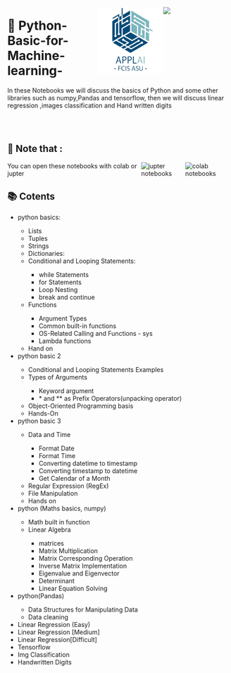 <p><img align="right" src="https://ums.asu.edu.eg/images/logo.png" width="150" /></p>
<p><img align="right" src="https://github.com/mohamed-cs/vector/blob/main/applai_log-removebg-preview.png" width="150" /></p>
<h1> 🐸 Python-Basic-for-Machine-learning- </h1>
  
<p> In these Notebooks we will discuss the basics of Python and some other libraries such as numpy,Pandas and tensorflow, then we will discuss linear regression ,images classification and Hand written digits </p> 
<br/><br/>
<h2>👀 Note that : </h2>
<p><a href="https://colab.research.google.com/notebooks/">  <img align="right" src="https://colab.research.google.com/img/colab_favicon.ico" alt="colab notebooks" width="100" height="50" /></a></p>
<p><a href="https://hub.gke2.mybinder.org/user/jupyterlab-jupyterlab-demo-e3lhqkr7/lab/tree/demo"> <img align="right" src="https://upload.wikimedia.org/wikipedia/commons/thumb/3/38/Jupyter_logo.svg/1200px-Jupyter_logo.svg.png" alt="jupter notebooks" width="100" height="50" /></a></p>
<p> You can open these notebooks with colab or jupter</p>



<h2>📚 Cotents</h2>
<ul>
  <li>python basics:</li>
      <ul>
            <li>Lists</li>
            <li>Tuples</li>
            <li>Strings</li>
            <li>Dictionaries:</li>
            <li>Conditional and Looping Statements:</li>
                  <ul>
                    <li>while Statements</li>
                    <li>for Statements</li>
                    <li>Loop Nesting</li>
                    <li>break and continue</li>
                  </ul>
            <li>Functions</li>
                   <ul>
                    <li>Argument Types</li>  
                    <li>Common built-in functions</li>
                    <li>OS-Related Calling and Functions - sys</li>
                    <li>Lambda functions</li>  
                    </ul>
            <li>Hand on</li>
      </ul>
  
  <li>python basic 2</li>
      <ul>
        <li>Conditional and Looping Statements Examples</li>
        <li>Types of Arguments</li>
        <ul>
          <li>Keyword argument</li>
          <li>* and ** as Prefix Operators(unpacking operator)</li>
        </ul>
        <li>Object-Oriented Programming basis</li>
        <li>Hands-On</li>        
      </ul>
  <li>python basic 3</li>
  <ul>
    <li>Data and Time</li>
      <ul>
           <li>Format Date</li>
           <li>Format Time</li>
           <li>Converting datetime to timestamp</li>
           <li>Converting timestamp to datetime</li>
           <li>Get Calendar of a Month</li>
       </ul>
    <li>Regular Expression (RegEx)</li>
    <li>File Manipulation</li>
    <li>Hands on</li>
  </ul>
  
  <li>python (Maths basics, numpy)</li>
      <ul>
        <li>Math built in function</li>
        <li>Linear Algebra</li>
            <ul>
                  <li>matrices</li>
                  <li>Matrix Multiplication</li>              
                  <li>Matrix Corresponding Operation</li>
                  <li>Inverse Matrix Implementation</li>
              <li>Eigenvalue and Eigenvector</li>
              <li>Determinant</li>
              <li>Linear Equation Solving</li>
        </ul>
      </ul>
  <li>python(Pandas)</li>
  <ul>
    <li>Data Structures for Manipulating Data</li>
    <li>Data cleaning</li>
  </ul>
  
  <li>Linear Regression (Easy)</li>
  <li>Linear Regression [Medium]</li>
  <li>Linear Regression[Difficult]</li>
  <li>Tensorflow</li>
  <li>Img Classification</li>
  <li>Handwritten Digits</li>
</ul>  

